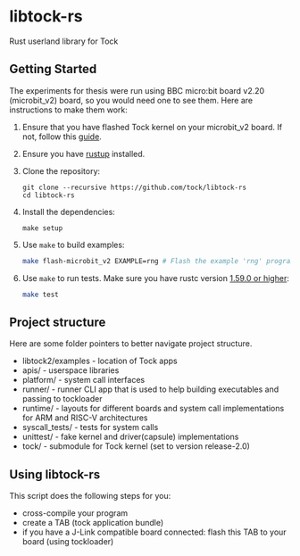
# libtock-rs

Rust userland library for Tock

## Getting Started

The experiments for thesis were run using BBC micro:bit board v2.20 (microbit_v2) board, so you would need one to see them. Here are instructions to make them work:

1.  Ensure that you have flashed Tock kernel on your microbit_v2 board. If not, follow this [guide](https://github.com/tock/tock/tree/0e91e3ed8338b6b7dd0603c76a63afe25429febe/boards/microbit_v2).

3.  Ensure you have [rustup](https://www.rustup.rs/) installed.

1.  Clone the repository:

    ```shell
    git clone --recursive https://github.com/tock/libtock-rs
    cd libtock-rs
    ```

1.  Install the dependencies:

    ```shell
    make setup
    ```
    
1.  Use `make` to build examples:

    ```bash
    make flash-microbit_v2 EXAMPLE=rng # Flash the example 'rng' program to microbit_v2 platform
    ```
1.  Use `make` to run tests. Make sure you have rustc version [1.59.0 or higher](https://github.com/tock/libtock-rs/issues/394#issuecomment-1064336779):
    ```bash
    make test
    ```
## Project structure 
Here are some folder pointers to better navigate project structure.

- libtock2/examples - location of Tock apps
- apis/ - userspace libraries
- platform/ - system call interfaces
- runner/ - runner CLI app that is used to help building executables and passing to tockloader
- runtime/ - layouts for different boards and system call implementations for ARM and RISC-V architectures
- syscall_tests/ - tests for system calls
- unittest/ - fake kernel and driver(capsule) implementations
- tock/ - submodule for Tock kernel (set to version release-2.0)

## Using libtock-rs

This script does the following steps for you:

- cross-compile your program
- create a TAB (tock application bundle)
- if you have a J-Link compatible board connected: flash this TAB to your board (using tockloader)
